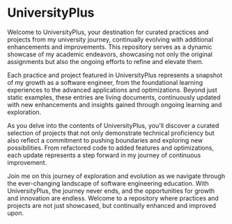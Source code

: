 # UniversityPlus

Welcome to UniversityPlus, your destination for curated practices and projects from my university journey, continually evolving with additional enhancements and improvements. This repository serves as a dynamic showcase of my academic endeavors, showcasing not only the original assignments but also the ongoing efforts to refine and elevate them.

Each practice and project featured in UniversityPlus represents a snapshot of my growth as a software engineer, from the foundational learning experiences to the advanced applications and optimizations. Beyond just static examples, these entries are living documents, continuously updated with new enhancements and insights gained through ongoing learning and exploration.

As you delve into the contents of UniversityPlus, you'll discover a curated selection of projects that not only demonstrate technical proficiency but also reflect a commitment to pushing boundaries and exploring new possibilities. From refactored code to added features and optimizations, each update represents a step forward in my journey of continuous improvement.

Join me on this journey of exploration and evolution as we navigate through the ever-changing landscape of software engineering education. With UniversityPlus, the journey never ends, and the opportunities for growth and innovation are endless. Welcome to a repository where practices and projects are not just showcased, but continually enhanced and improved upon.
